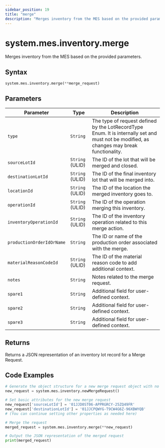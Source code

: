 ```yaml
---
sidebar_position: 19
title: "merge"
description: "Merges inventory from the MES based on the provided parameters."
---
```


# system.mes.inventory.merge

Merges inventory from the MES based on the provided parameters.

## Syntax

```python
system.mes.inventory.merge(**merge_request)
```

## Parameters

| Parameter                 | Type            | Description                                                                                                                               |
| ------------------------- | --------------- | ----------------------------------------------------------------------------------------------------------------------------------------- |
| `type`                    | `String`        | The type of request defined by the LotRecordType Enum. It is internally set and must not be modified, as changes may break functionality. |
| `sourceLotId`             | `String` (ULID) | The ID of the lot that will be merged and closed.                                                                                         |
| `destinationLotId`        | `String` (ULID) | The ID of the final inventory lot that will be merged into.                                                                               |
| `locationId`              | `String` (ULID) | The ID of the location the merged inventory goes to.                                                                                      |
| `operationId`             | `String` (ULID) | The ID of the operation merging this inventory.                                                                                           |
| `inventoryOperationId`    | `String` (ULID) | The ID of the inventory operation related to this merge action.                                                                           |
| `productionOrderIdOrName` | `String`        | The ID or name of the production order associated with the merge.                                                                         |
| `materialReasonCodeId`    | `String` (ULID) | The ID of the material reason code to add additional context.                                                                             |
| `notes`                   | `String`        | Notes related to the merge request.                                                                                                       |
| `spare1`                  | `String`        | Additional field for user-defined context.                                                                                                |
| `spare2`                  | `String`        | Additional field for user-defined context.                                                                                                |
| `spare3`                  | `String`        | Additional field for user-defined context.                                                                                                |

## Returns

Returns a JSON representation of an inventory lot record for a Merge Request.

## Code Examples

```python
# Generate the object structure for a new merge request object with no initial arguments
new_request = system.mes.inventory.newMergeRequest()

# Set basic attributes for the new merge request
new_request['sourceLotId'] = '01JJD0ST06-APPRGRCY-25ZQ49FR'
new_request['destinationLotId'] = '01JJCPQWYG-T9CW4G6Z-96XBWYQB'
# (You can continue setting other properties as needed here)

# Merge the request
merged_request = system.mes.inventory.merge(**new_request)

# Output the JSON representation of the merged request
print(merged_request)
```
